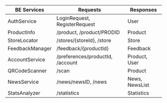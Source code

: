 | BE Services       | Requests                                   | Responses              |
|-------------------|--------------------------------------------|------------------------|
| AuthService       | LoginRequest, RegisterRequest              | User                   |
| ProductInfo       | /product, /product/PRODID                  | Product                |
| StoreLocator      | /stores/{storeId}, /store                  | Store                  |
| FeedbackManager   | /feedback/{productId}                      | Feedback               |
| AccountService    | /preferences/productId, /account           | Product, User          |
| QRCodeScanner     | /scan                                    | Product                |
| NewsService       | /news/newsID, /news                        | News, NewsList         |
| StatsAnalyzer     | /statistics                                | Statistics             |